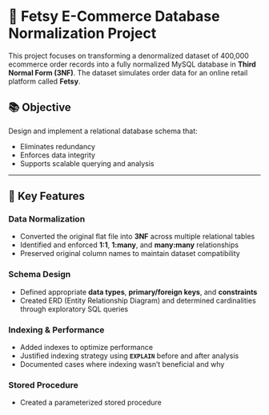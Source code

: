# 🛒 Fetsy E-Commerce Database Normalization Project

This project focuses on transforming a denormalized dataset of 400,000 ecommerce order records into a fully normalized MySQL database in **Third Normal Form (3NF)**. The dataset simulates order data for an online retail platform called **Fetsy**.

## 📚 Objective

Design and implement a relational database schema that:
- Eliminates redundancy
- Enforces data integrity
- Supports scalable querying and analysis

---

## 🔧 Key Features

### Data Normalization
- Converted the original flat file into **3NF** across multiple relational tables
- Identified and enforced **1:1**, **1:many**, and **many:many** relationships
- Preserved original column names to maintain dataset compatibility

### Schema Design
- Defined appropriate **data types**, **primary/foreign keys**, and **constraints**
- Created ERD (Entity Relationship Diagram) and determined cardinalities through exploratory SQL queries

### Indexing & Performance
- Added indexes to optimize performance
- Justified indexing strategy using **`EXPLAIN`** before and after analysis
- Documented cases where indexing wasn’t beneficial and why

### Stored Procedure
- Created a parameterized stored procedure

